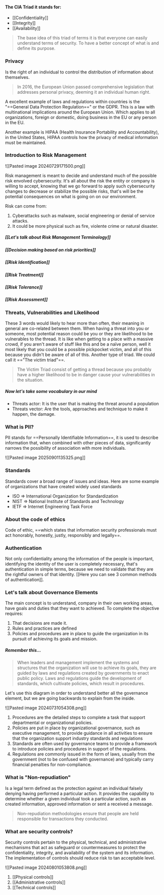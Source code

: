 #### The CIA Triad it stands for:

- [[Confidentiality]]
- [[Integrity]]
- [[Availability]]

>The base idea of this triad of terms it is that everyone can easily understand terms of security. To have a better concept of what is and define its purpose.

### Privacy

Is the right of an individual to control the distribution of information about themselves.
>In 2016, the European Union passed comprehensive legislation that addresses personal privacy, deeming it an individual human right.

A excellent example of laws and regulations within countries is the "==General Data Protection Regulation==" or the GDPR. This is a law with multinational implications around the European Union. Which applies to all organizations, foreign or domestic, doing business in the EU or any person in the EU.

Another example is HIPAA (Health Insurance Portability and Accountability), in the United States, HIPAA controls how the privacy of medical information must be maintained.
### Introduction to Risk Management

![[Pasted image 20240729171500.png]]

Risk management is meant to decide and understand much of the possible risk envolved cybersecurity. It's all about the risk the entity or company is willing to accept, knowing that we go forward to apply such cybersecurity changes to decrease or stabilize the possible risks, that's will be the potential consequences on what is going on on our environment. 

Risk can come from: 
1. Cyberattacks such as malware, social engineering or denial of service attacks.
2. It could be more physical such as fire, violente crime or natural disaster. 
##### [[Let's talk about Risk Management Terminology]]
##### [[Decision making based on risk priorities]]
##### [[Risk Identification]]
##### [[Risk Treatment]]
##### [[Risk Tolerance]]
##### [[Risk Assessment]]
### Threats, Vulnerabilities and Likelihood

These 3 words would likely to hear more than often, their meaning in general are co-related between them. When having a threat into you or someone, most potential reason could be you or they are likelihood to be vulnerables to the thread. It is like when getting to a place with a massive crowd, if you aren't aware of stuff like this and be a naïve person, well it most likely that you could be a possible pickpocket victim, and all of this because you didn't be aware of all of this. Another type of triad. We could call it =="The victim triad"==.  
>The Victim Triad consist of getting a thread because you probably have a higher likelihood to be in danger cause your vulnerabilities in the situation.
##### Now let's take some vocabulary in our mind

- Threats actor: It is the user that is making the threat around a population
- Threats vector: Are the tools, approaches and technique to make it happen, the damage.
### What is PII?

PII stands for ==Personally Identifiable Information==, it is used to describe information that, when combined with other pieces of data, significantly narrows the possibility of association with more individuals.

![[Pasted image 20250901135325.png]]
### Standards

Standards cover a broad range of issues and ideas. Here are some example of organizations that have created widely used standards

- ISO => International Organization for Standardization
- NIST => National Institute of Standards and Technology
- IETF => Internet Engineering Task Force
### About the code of ethics

Code of ethic, ==which states that information security professionals must act honorably, honestly, justly, responsibly and legally==.
### Authentication

Not only confidentiality among the information of the people is important, identifying the identity of the user is completely necessary, that's authentication in simple terms, because we need to validate that they are the rightful owners of that identity. [[Here you can see 3 common methods of authentication]].
### Let's talk about Governance Elements

The main concept is to understand, company in their own working areas, have goals and duties that they want to achieved. To complete the objective requires:

1. That decisions are made it.
2. Rules and practices are defined
3. Policies and procedures are in place to guide the organization in its pursuit of achieving its goals and mission.
##### Remember this...

>When leaders and management implement the systems and structures that the organization will use to achieve its goals, they are guided by laws and regulations created by governments to enact public policy. Laws and regulations guide the development of standards, which cultivate policies, which result in procedures.

Let's use this diagram in order to understand better all the governance element, but we are going backwards to explain from the inside.

![[Pasted image 20240731054308.png]]

1. Procedures are the detailed steps to complete a task that support departmental or organizational policies.
2. Policies are put in place by organizational governance, such as executive management, to provide guidance in all activities to ensure that the organization support industry standards and regulations
3. Standards are often used by governance teams to provide a framework to introduce policies and procedures in support of the regulations.
4. Regulations are commonly issued in the form of laws, usually from the government (not to be confused with governance) and typically carry financial penalties for non-compliance.
### What is "Non-repudiation"

Is a legal term defined as the protection against an individual falsely denying having performed a particular action. It provides the capability to determine whether a given individual took a particular action, such as created information, approved information or sent a received a message.

>Non-repudiation methodologies ensure that people are held responsible for transactions they conducted.
### What are security controls?

Security controls pertain to the physical, technical, and administrative mechanisms that act as safeguard or countermeasures to protect the confidentiality, integrity, and availability of the system and its information. The implementation of controls should reduce risk to tan acceptable level.

![[Pasted image 20240801053808.png]]

1. [[Physical controls]]
2. [[Administrative controls]]
3. [[Technical controls]]